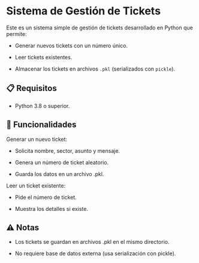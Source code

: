 # Sistema de Gestión de Tickets

Este es un sistema simple de gestión de tickets desarrollado en Python que permite:
- Generar nuevos tickets con un número único.

- Leer tickets existentes.

- Almacenar los tickets en archivos `.pkl` (serializados con `pickle`).

## 📋 Requisitos
- Python 3.8 o superior.

## 📂 Funcionalidades
Generar un nuevo ticket:

- Solicita nombre, sector, asunto y mensaje.

- Genera un número de ticket aleatorio.

- Guarda los datos en un archivo .pkl.

Leer un ticket existente:

- Pide el número de ticket.

- Muestra los detalles si existe.

## ⚠️ Notas
- Los tickets se guardan en archivos .pkl en el mismo directorio.

- No requiere base de datos externa (usa serialización con pickle).
